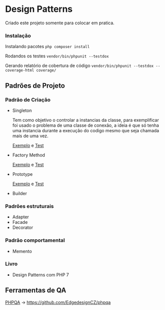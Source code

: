 # Design Patterns
Criado este projeto somente para colocar em pratica.

### Instalação

Instalando pacotes
``php composer install``

Rodandos os testes
``vendor/bin/phpunit --testdox``

Gerando relatório de cobertura de código
``vendor/bin/phpunit --testdox --coverage-html coverage/ ``

## Padrões de Projeto

### Padrão de Criação
- Singleton 

    Tem como objetivo o controlar a instancias da classe, para exemplificar foi usado o problema de uma classe de conexão, a ideia é que só tenha uma instancia durante a execução do codigo mesmo que seja chamada mais de uma vez.

    [Exemplo](src/Singleton/Connection.php) e [Test](tests/Singleton/ConnectionTest.php)
        
- Factory Method

    [Exemplo](src/FactoryMethod/SearchDynamic.php) e [Test](tests/FactoryMethod/SearchDynamicTest.php)

- Prototype

    [Exemplo](src/Prototype/Consultation.php) e [Test](tests/Prototype/ConsultationTest.php)
    
- Builder

### Padrões estruturais
- Adapter
- Facade
- Decorator

### Padrão comportamental
- Memento

### Livro
- Design Patterns com PHP 7

## Ferramentas de QA
 
 [PHPQA](https://github.com/EdgedesignCZ/phpqa) -> https://github.com/EdgedesignCZ/phpqa